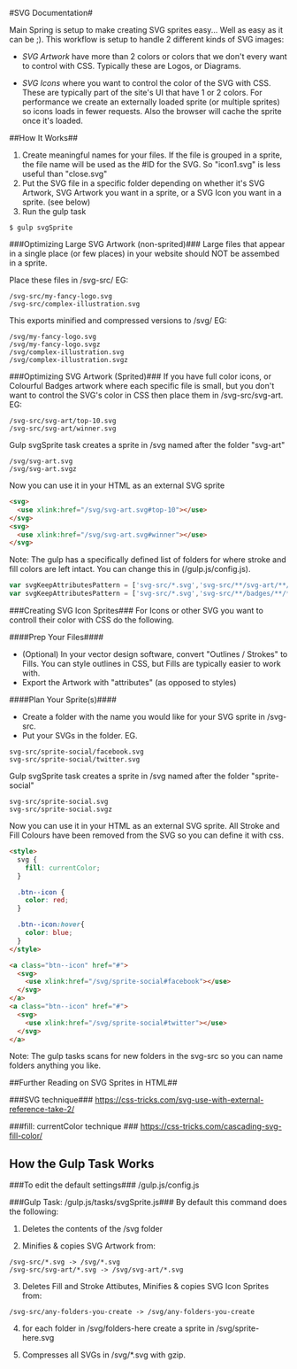 #SVG Documentation#

Main Spring is setup to make creating SVG sprites easy... Well as easy as it can be ;). This workflow is setup to handle 2 different kinds of SVG images:

* _SVG Artwork_ have more than 2 colors or colors that we don't every want to control with CSS. Typically these are Logos, or Diagrams.

* _SVG Icons_ where you want to control the color of the SVG with CSS. These are typically part of the site's UI that have 1 or 2 colors. For performance we create an externally loaded sprite (or multiple sprites) so icons loads in fewer requests. Also the browser will cache the sprite once it's loaded.

##How It Works##

1. Create meaningful names for your files. If the file is grouped in a sprite, the file name will be used as the #ID for the SVG. So "icon1.svg" is less useful than "close.svg"
2. Put the SVG file in a specific folder depending on whether it's SVG Artwork, SVG Artwork you want in a sprite, or a SVG Icon you want in a sprite. (see below)
3. Run the gulp task
```
$ gulp svgSprite
```

###Optimizing Large SVG Artwork (non-sprited)###
Large files that appear in a single place (or few places) in your website should NOT be assembed in a sprite.

Place these files in /svg-src/ EG:
```
/svg-src/my-fancy-logo.svg
/svg-src/complex-illustration.svg
```
This exports minified and compressed versions to /svg/ EG:
```
/svg/my-fancy-logo.svg
/svg/my-fancy-logo.svgz
/svg/complex-illustration.svg
/svg/complex-illustration.svgz
```

###Optimizing SVG Artwork (Sprited)###
If you have full color icons, or Colourful Badges artwork where each specific file is small, but you don't want to control the SVG's color in CSS then place them in /svg-src/svg-art. EG:
```
/svg-src/svg-art/top-10.svg
/svg-src/svg-art/winner.svg
```
Gulp svgSprite task creates a sprite in /svg named after the folder "svg-art"
```
/svg/svg-art.svg
/svg/svg-art.svgz
```
Now you can use it in your HTML as an external SVG sprite
```html
<svg>
  <use xlink:href="/svg/svg-art.svg#top-10"></use>
</svg>
<svg>
  <use xlink:href="/svg/svg-art.svg#winner"></use>
</svg>
```
Note: The gulp has a specifically defined list of folders for where stroke and fill colors are left intact. You can change this in (/gulp.js/config.js).

```js
var svgKeepAttributesPattern = ['svg-src/*.svg','svg-src/**/svg-art/**/*.svg'];// Default
var svgKeepAttributesPattern = ['svg-src/*.svg','svg-src/**/badges/**/*.svg'];// Removed 'svg-art' added 'badges'

```

###Creating SVG Icon Sprites###
For Icons or other SVG you want to controll their color with CSS do the following.

####Prep Your Files####
* (Optional) In your vector design software, convert "Outlines / Strokes" to Fills. You can style outlines in CSS, but Fills are typically easier to work with.
* Export the Artwork with "attributes" (as opposed to styles)

####Plan Your Sprite(s)####
* Create a folder with the name you would like for your SVG sprite in /svg-src.
* Put your SVGs in the folder. EG.
```
svg-src/sprite-social/facebook.svg
svg-src/sprite-social/twitter.svg
```
Gulp svgSprite task creates a sprite in /svg named after the folder "sprite-social"
```
svg-src/sprite-social.svg
svg-src/sprite-social.svgz
```
Now you can use it in your HTML as an external SVG sprite. All Stroke and Fill Colours have been removed from the SVG so you can define it with css.

```html
<style>
  svg {
    fill: currentColor;
  }

  .btn--icon {
    color: red;
  }

  .btn--icon:hover{
    color: blue;
  }
</style>

<a class="btn--icon" href="#">
  <svg>
    <use xlink:href="/svg/sprite-social#facebook"></use>
  </svg>
</a>
<a class="btn--icon" href="#">
  <svg>
    <use xlink:href="/svg/sprite-social#twitter"></use>
  </svg>
</a>
```

Note: The gulp tasks scans for new folders in the svg-src so you can name folders anything you like.

##Further Reading on SVG Sprites in HTML##

###SVG <use> technique###
https://css-tricks.com/svg-use-with-external-reference-take-2/

###fill: currentColor technique ###
https://css-tricks.com/cascading-svg-fill-color/


## How the Gulp Task Works ##

###To edit the default settings###
/gulp.js/config.js

###Gulp Task: /gulp.js/tasks/svgSprite.js###
By default this command does the following:

1) Deletes the contents of the /svg folder

2) Minifies & copies SVG Artwork from:
```
/svg-src/*.svg -> /svg/*.svg
/svg-src/svg-art/*.svg -> /svg/svg-art/*.svg
```
3) Deletes Fill and Stroke Attibutes, Minifies & copies SVG Icon Sprites from:
```
/svg-src/any-folders-you-create -> /svg/any-folders-you-create
```
4) for each folder in /svg/folders-here create a sprite in /svg/sprite-here.svg

5) Compresses all SVGs in /svg/*.svg with gzip.
